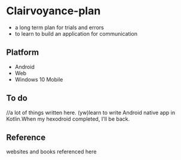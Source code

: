 # Clairvoyance-plan
* a long term plan for trials and errors
* to learn to build an application for communication

## Platform
* Android
* Web
* Windows 10 Mobile

## To do
//a lot of things written here.
(yw)learn to write Android native app in Kotlin.When my hexodroid completed, I'll be back.

## Reference
websites and books referenced here
